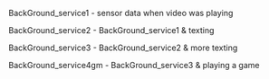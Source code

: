 BackGround_service1 - sensor data when video was playing

BackGround_service2 - BackGround_service1 &  texting

BackGround_service3 - BackGround_service2 &  more texting 

BackGround_service4gm - BackGround_service3 &  playing a game
